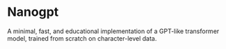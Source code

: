 # Nanogpt
A minimal, fast, and educational implementation of a GPT-like transformer model, trained from scratch on character-level data. 
